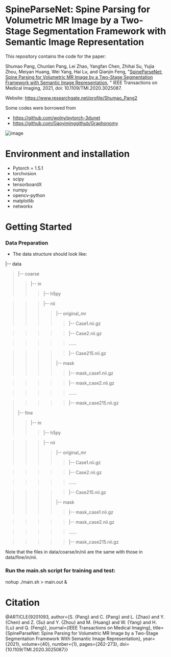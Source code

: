 # SpineParseNet: Spine Parsing for Volumetric MR Image by a 	Two-Stage Segmentation Framework with Semantic Image Representation

This repository contains the code for the paper:

Shumao Pang, Chunlan Pang, Lei Zhao, Yangfan Chen, Zhihai Su, Yujia Zhou, Meiyan Huang, Wei Yang, Hai Lu, and Qianjin Feng, "[SpineParseNet: Spine Parsing for Volumetric MR Image by a Two-Stage Segmentation Framework with Semantic Image Representation](https://ieeexplore.ieee.org/document/9201093), " IEEE Transactions on Medical Imaging, 2021, doi: 10.1109/TMI.2020.3025087.

Website: https://www.researchgate.net/profile/Shumao_Pang2

Some codes were borrowed from 
+ https://github.com/wolny/pytorch-3dunet
+ https://github.com/Gaoyiminggithub/Graphonomy

![image](https://github.com/pangshumao/SpineParseNet/blob/master/Figures/Spine_parsing.gif)

# Environment and installation
+ Pytorch = 1.5.1
+ torchvision
+ scipy
+ tensorboardX
+ numpy
+ opencv-python
+ matplotlib
+ networkx

# Getting Started
### Data Preparation
+ The data structure should look like:

|-- data
>|-- coarse
>>|-- in
>>>|-- h5py

>>>|-- nii
>>>>|-- original_mr
>>>>>|-- Case1.nii.gz

>>>>>|-- Case2.nii.gz

>>>>>......

>>>>>|-- Case215.nii.gz
>>>>
>>>>|-- mask
>>>>>|-- mask_case1.nii.gz

>>>>>|-- mask_case2.nii.gz

>>>>>......

>>>>>|-- mask_case215.nii.gz
>
>|-- fine
>>|-- in
>>>|-- h5py

>>>|-- nii
>>>>|-- original_mr
>>>>>|-- Case1.nii.gz

>>>>>|-- Case2.nii.gz

>>>>>......

>>>>>|-- Case215.nii.gz
>>>>
>>>>|-- mask
>>>>>|-- mask_case1.nii.gz

>>>>>|-- mask_case2.nii.gz

>>>>>......

>>>>>|-- mask_case215.nii.gz

Note that the files in data/coarse/in/nii are the same with those in data/fine/in/nii.

### Run the main.sh script for training and test:
nohup ./main.sh > main.out &

# Citation
@ARTICLE{9201093,  author={S. {Pang} and C. {Pang} and L. {Zhao} and Y. {Chen} and Z. {Su} and Y. {Zhou} and M. {Huang} and W. {Yang} and H. {Lu} and Q. {Feng}},  journal={IEEE Transactions on Medical Imaging},   title={SpineParseNet: Spine Parsing for Volumetric MR Image by a Two-Stage Segmentation Framework With Semantic Image Representation},   year={2021},  volume={40},  number={1},  pages={262-273},  doi={10.1109/TMI.2020.3025087}}
